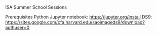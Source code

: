 ISA Summer School Sessions

Prerequisites
Python
Jupyter notebook: https://jupyter.org/install
DS9: https://sites.google.com/cfa.harvard.edu/saoimageds9/download?authuser=0
